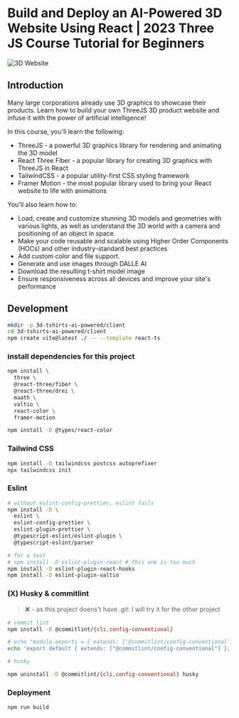 # Build and Deploy an AI-Powered 3D Website Using React | 2023 Three JS Course Tutorial for Beginners

![3D Website](https://i.ibb.co/Krk39Cf/Thumbnali.png)

## Introduction

Many large corporations already use 3D graphics to showcase their products. Learn how to build your own ThreeJS 3D product website and infuse it with the power of artificial intelligence!

In this course, you'll learn the following:

- ThreeJS - a powerful 3D graphics library for rendering and animating the 3D model
- React Three Fiber - a popular library for creating 3D graphics with ThreeJS in React
- TailwindCSS - a popular utility-first CSS styling framework
- Framer Motion - the most popular library used to bring your React website to life with animations

You'll also learn how to:

- Load, create and customize stunning 3D models and geometries with various lights, as well as understand the 3D world with a camera and positioning of an object in space.
- Make your code reusable and scalable using Higher Order Components (HOCs) and other industry-standard best practices
- Add custom color and file support.
- Generate and use images through DALLE AI
- Download the resulting t-shirt model image
- Ensure responsiveness across all devices and improve your site's performance

## Development

```sh
mkdir -p 3d-tshirts-ai-powered/client
cd 3d-tshirts-ai-powered/client
npm create vite@latest ./ -- --template react-ts
```

### install dependencies for this project

```sh
npm install \
  three \
  @react-three/fiber \
  @react-three/drei \
  maath \
  valtio \
  react-color \
  framer-motion

npm install -D @types/react-color
```

### Tailwind CSS

```sh
npm install -D tailwindcss postcss autoprefixer
npx tailwindcss init
```

### Eslint

```sh
# without eslint-config-prettier, eslint fails
npm install -D \
  eslint \
  eslint-config-prettier \
  eslint-plugin-prettier \
  @typescript-eslint/eslint-plugin \
  @typescript-eslint/parser

# for a test
# npm install -D eslint-plugin-react # this one is too much
npm install -D eslint-plugin-react-hooks
npm install -D eslint-plugin-valtio
```

### (X) Husky & commitlint

> ❌ - as this project doens't have .git: I will try it for the other project

```sh
# commit lint
npm install -D @commitlint/{cli,config-conventional}

# echo "module.exports = { extends: ['@commitlint/config-conventional'] };" > commitlint.config.js
echo 'export default { extends: ["@commitlint/config-conventional"] };' > commitlint.config.js
```

```sh
# husky
```

```sh
npm uninstall -D @commitlint/{cli,config-conventional} husky
```

### Deployment

```sh
npm run build
```

